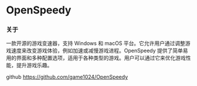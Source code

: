 # OpenSpeedy

### 关于
一款开源的游戏变速器，支持 Windows 和 macOS 平台。它允许用户通过调整游戏速度来改变游戏体验，例如加速或减慢游戏进程。OpenSpeedy 提供了简单易用的界面和多种配置选项，适用于各种类型的游戏。用户可以通过它来优化游戏性能，提升游戏乐趣。

github <https://github.com/game1024/OpenSpeedy>